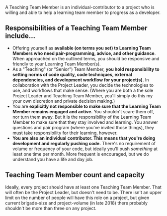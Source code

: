 A Teaching Team Member is an individual-contributor to a project who is willing and able to help a learning team member to progress as a developer.

## Responsibilities of a Teaching Team Member include...

* Offering yourself as **available (on terms you set) to Learning Team Members who need pair-programming, advice, and other guidance**. When approached on the outlined terms, you should be responsive and friendly to your Learning Team Member(s).
* As a "Teaching" (or "Senior") Team Member, **you hold responsibility to setting norms of code quality, code techniques, external dependencies, and development workflow for your project(s).** In collaboration with the Project Leader, you decide the technologies to use, and workflows that make sense. (Where you are both a the sole Project Leader and Teaching Team Member, you'll simply do this my your own discretion and private decision making.)
* You are **explicitly not responsible to make sure that the Learning Team Member remains engaged and active.** You shouldn't scare them off, nor turn them away. But it is the responsibility of the Learning Team Member to make sure that they stay involved and learning. You answer questions and pair program (where you've invited those things), they must take responsibility for their learning, however.
* **You are also an individual contributor. This means that you're doing development and regularly pushing code.** There's no requirement of volume or frequency of your code, but ideally you'll push *something* at least one time per month. More frequent is encouraged, but we do understand you have a life and day job.

## Teaching Team Member count and capacity

Ideally, every project should have at least one Teaching Team Member. That will often be the Project Leader, but doesn't need to be. There isn't an upper limit on the number of people will have this role on a project, but given current brigade-size and project-volume (in late 2018) there probably shouldn't be more than three on any project.
